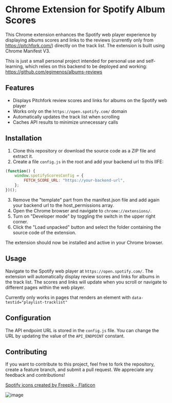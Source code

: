 # Chrome Extension for Spotify Album Scores

This Chrome extension enhances the Spotify web player experience by displaying albums scores and links to the reviews (currently only from https://pitchfork.com/) directly on the track list. The extension is built using Chrome Manifest V3.

This is just a small personal project intended for personal use and self-learning, which relies on this backend to be deployed and working: https://github.com/egimenos/albums-reviews

## Features

- Displays Pitchfork review scores and links for albums on the Spotify web player
- Works only on the `https://open.spotify.com/` domain
- Automatically updates the track list when scrolling
- Caches API results to minimize unnecessary calls

## Installation

1. Clone this repository or download the source code as a ZIP file and extract it.
2. Create a file `config.js` in the root and add your backend url to this IIFE:

```js
(function() {
    window.spotifyScoresConfig = {
        FETCH_SCORE_URL: "https://your-backend-url",
    };
})();

```
3. Remove the "template" part from the manifest.json file and add again your backend url to the host_permissions array.
4. Open the Chrome browser and navigate to `chrome://extensions/`.
5. Turn on "Developer mode" by toggling the switch in the upper right corner.
6. Click the "Load unpacked" button and select the folder containing the source code of the extension.

The extension should now be installed and active in your Chrome browser.

## Usage

Navigate to the Spotify web player at `https://open.spotify.com/`. The extension will automatically display review scores and links for albums in the track list. The scores and links will update when you scroll or navigate to different pages within the web player.

Currently only works in pages that renders an element with `data-testid="playlist-tracklist"`

## Configuration

The API endpoint URL is stored in the `config.js` file. You can change the URL by updating the value of the `API_ENDPOINT` constant.

## Contributing

If you want to contribute to this project, feel free to fork the repository, create a feature branch, and submit a pull request. We appreciate any feedback and contributions!

<a href="https://www.flaticon.com/free-icons/spotify" title="spotify icons">Spotify icons created by Freepik - Flaticon</a>

![image](https://user-images.githubusercontent.com/18742365/232550382-c8dbc64a-ed6c-467b-a5a7-a8c8471d68d6.png)
